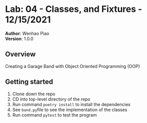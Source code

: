 # Lab: 04 - Classes, and Fixtures - 12/15/2021

**Author**: Wenhao Piao  
**Version**: 1.0.0

## Overview

Creating a Garage Band with Object Oriented Programming (OOP)

## Getting started

1. Clone down the repo
2. CD into top-level directory of the repo
3. Run command `poetry install` to install the dependencies
4. See `band.py`file to see the implementation of the classes
5. Run command `pytest` to test the program
